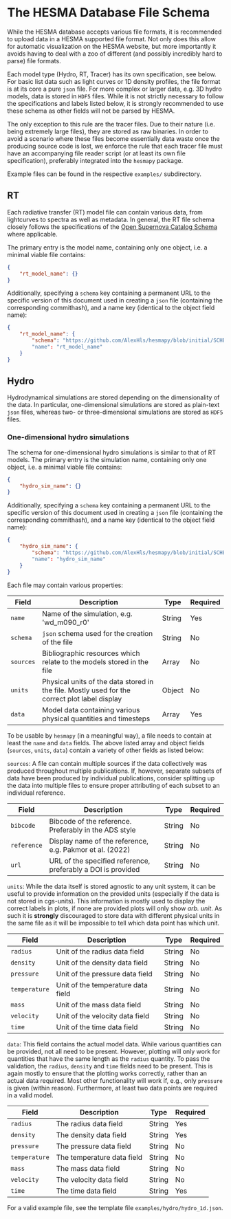 # The HESMA Database File Schema

While the HESMA database accepts various file formats, it is recommended to upload data in a HESMA supported file format.
Not only does this allow for automatic visualization on the HESMA website, but more importantly it avoids having to deal
with a zoo of different (and possibly incredibly hard to parse) file formats.

Each model type (Hydro, RT, Tracer) has its own specification, see below.
For basic list data such as light curves or 1D density profiles, the file format is at its core a pure ``json`` file.
For more complex or larger data, e.g. 3D hydro models, data is stored in ``HDF5`` files.
While it is not strictly necessary to follow the specifications and labels listed below, it is strongly recommended
to use these schema as other fields will not be parsed by HESMA.

The only exception to this rule are the tracer files. Due to their nature (i.e. being extremely large files), they are
stored as raw binaries. In order to avoid a scenario where these files become essentially data waste once the producing
source code is lost, we enforce the rule that each tracer file must have an accompanying file reader script (or at least
its own file specification), preferably integrated into the ``hesmapy`` package.

Example files can be found in the respective ``examples/`` subdirectory.

## RT

Each radiative transfer (RT) model file can contain various data, from lightcurves to spectra as well as metadata.
In general, the RT file schema closely follows the specifications of the
[Open Supernova Catalog Schema](https://github.com/astrocatalogs/schema) where applicable.

The primary entry is the model name, containing only one object, i.e. a minimal viable file contains:
```json
{
    "rt_model_name": {}
}
```

Additionally, specifying a ``schema`` key containing a permanent URL to the specific version of this document used in
creating a ``json`` file (containing the corresponding commithash), and a name key (identical to the object field name):
```json
{
    "rt_model_name": {
        "schema": "https://github.com/AlexHls/hesmapy/blob/initial/SCHEMA.md"
        "name": "rt_model_name"
    }
}
```

## Hydro

Hydrodynamical simulations are stored depending on the dimensionality of the data. In particular, one-dimensional
simulations are stored as plain-text ``json`` files, whereas two- or three-dimensional simulations are stored
as ``HDF5`` files.

### One-dimensional hydro simulations

The schema for one-dimensional hydro simulations is similar to that of RT models. The primary entry is the simulation
name, containing only one object, i.e. a minimal viable file contains:
```json
{
    "hydro_sim_name": {}
}
```

Additionally, specifying a ``schema`` key containing a permanent URL to the specific version of this document used in
creating a ``json`` file (containing the corresponding commithash), and a name key (identical to the object field name):
```json
{
    "hydro_sim_name": {
        "schema": "https://github.com/AlexHls/hesmapy/blob/initial/SCHEMA.md"
        "name": "hydro_sim_name"
    }
}
```

Each file may contain various properties:

| Field | Description | Type | Required |  
|-------|-------------|------|----------|
| ``name`` | Name of the simulation, e.g. 'wd_m090_r0' | String | Yes |   
| ``schema`` | ``json`` schema used for the creation of the file | String | No |  
| ``sources`` | Bibliographic resources which relate to the models stored in the file | Array | No |
| ``units`` | Physical units of the data stored in the file. Mostly used for the correct plot label display | Object | No |
| ``data`` | Model data containing various physical quantities and timesteps | Array | Yes |

To be usable by ``hesmapy`` (in a meaningful way), a file needs to contain at least the ``name`` and ``data`` fields.
The above listed array and object fields (``sources``, ``units``, ``data``) contain a variety of other fields as listed below:

``sources``:
A file can contain multiple sources if the data collectively was produced throughout multiple publications.
If, however, separate subsets of data have been produced by individual publications, consider splitting up the data
into multiple files to ensure proper attributing of each subset to an individual reference.

| Field | Description | Type | Required |
|-------|-------------|------|----------|
| ``bibcode`` | Bibcode of the reference. Preferably in the ADS style | String | No |
| ``reference`` | Display name of the reference, e.g. Pakmor et al. (2022) | String | No |
| ``url`` | URL of the specified reference, preferably a DOI is provided | String | No |

``units``:
While the data itself is stored agnostic to any unit system, it can be useful to provide information on the provided units
(especially if the data is not stored in cgs-units). This information is mostly used to display the correct labels in
plots, if none are provided plots will only show *arb. unit*. As such it is **strongly** discouraged to store data with
different physical units in the same file as it will be impossible to tell which data point has which unit.

| Field | Description | Type | Required |
|-------|-------------|------|----------|
| ``radius`` | Unit of the radius data field | String | No |
| ``density`` | Unit of the density data field | String | No |
| ``pressure`` | Unit of the pressure data field | String | No |
| ``temperature`` | Unit of the temperature data field | String | No |
| ``mass`` | Unit of the mass data field | String | No |
| ``velocity`` | Unit of the velocity data field | String | No |
| ``time`` | Unit of the time data field | String | No |

``data``:
This field contains the actual model data. While various quantities can be provided, not all need to be present. However,
plotting will only work for quantities that have the same length as the ``radius`` quantity. To pass the validation,
the ``radius``, ``density`` and ``time`` fields need to be present. This is again mostly to ensure that the plotting works
correctly, rather than an actual data required. Most other functionality will work if, e.g., only ``pressure``
is given (within reason). Furthermore, at least two data points are required in a valid model.

| Field | Description | Type | Required |
|-------|-------------|------|----------|
| ``radius`` | The radius data field | String | Yes |
| ``density`` | The density data field | String | Yes |
| ``pressure`` | The pressure data field | String | No |
| ``temperature`` | The temperature data field | String | No |
| ``mass`` | The mass data field | String | No |
| ``velocity`` | The velocity data field | String | No |
| ``time`` | The time data field | String | Yes |

For a valid example file, see the template file ``examples/hydro/hydro_1d.json``.

